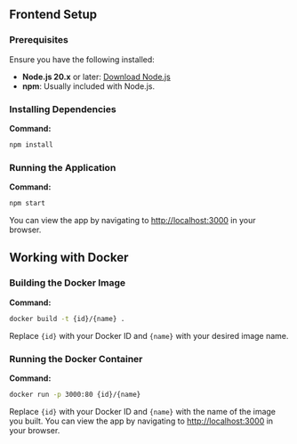 ## Frontend Setup


### Prerequisites
Ensure you have the following installed:
- **Node.js 20.x** or later: [Download Node.js](https://nodejs.org/en/download/)
- **npm**: Usually included with Node.js.


### Installing Dependencies
**Command:**

```bash
npm install
```

### Running the Application
**Command:**

```bash
npm start
```

You can view the app by navigating to [http://localhost:3000](http://localhost:3000) in your browser.

## Working with Docker

### Building the Docker Image

**Command:**

```bash
docker build -t {id}/{name} .
```

Replace `{id}` with your Docker ID and `{name}` with your desired image name.

### Running the Docker Container

**Command:**

```bash
docker run -p 3000:80 {id}/{name}
```

Replace `{id}` with your Docker ID and `{name}` with the name of the image you built.
You can view the app by navigating to [http://localhost:3000](http://localhost:3000) in your browser.
